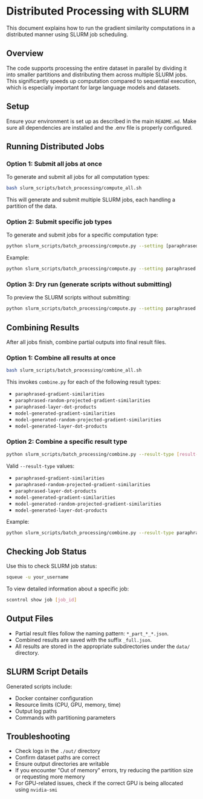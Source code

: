 # Distributed Processing with SLURM

This document explains how to run the gradient similarity computations in a distributed manner using SLURM job scheduling.

## Overview

The code supports processing the entire dataset in parallel by dividing it into smaller partitions and distributing them across multiple SLURM jobs. This significantly speeds up computation compared to sequential execution, which is especially important for large language models and datasets.

## Setup

Ensure your environment is set up as described in the main `README.md`. Make sure all dependencies are installed and the .env file is properly configured.

## Running Distributed Jobs

### Option 1: Submit all jobs at once

To generate and submit all jobs for all computation types:

```bash
bash slurm_scripts/batch_processing/compute_all.sh
```

This will generate and submit multiple SLURM jobs, each handling a partition of the data.

### Option 2: Submit specific job types

To generate and submit jobs for a specific computation type:

```bash
python slurm_scripts/batch_processing/compute.py --setting [paraphrased|model-generated] --computation-type [dot-product|gradient-similarity] [--use-random-projection] --num-partitions 10
```

Example:

```bash
python slurm_scripts/batch_processing/compute.py --setting paraphrased --computation-type gradient-similarity --num-partitions 10
```

### Option 3: Dry run (generate scripts without submitting)

To preview the SLURM scripts without submitting:

```bash
python slurm_scripts/batch_processing/compute.py --setting paraphrased --computation-type gradient-similarity --num-partitions 10 --dry-run
```

## Combining Results

After all jobs finish, combine partial outputs into final result files.

### Option 1: Combine all results at once

```bash
bash slurm_scripts/batch_processing/combine_all.sh
```

This invokes `combine.py` for each of the following result types:
- `paraphrased-gradient-similarities`
- `paraphrased-random-projected-gradient-similarities`
- `paraphrased-layer-dot-products`
- `model-generated-gradient-similarities`
- `model-generated-random-projected-gradient-similarities`
- `model-generated-layer-dot-products`

### Option 2: Combine a specific result type

```bash
python slurm_scripts/batch_processing/combine.py --result-type [result-type]
```

Valid `--result-type` values:
- `paraphrased-gradient-similarities`
- `paraphrased-random-projected-gradient-similarities`
- `paraphrased-layer-dot-products`
- `model-generated-gradient-similarities`
- `model-generated-random-projected-gradient-similarities`
- `model-generated-layer-dot-products`

Example:

```bash
python slurm_scripts/batch_processing/combine.py --result-type paraphrased-gradient-similarities
```

## Checking Job Status

Use this to check SLURM job status:

```bash
squeue -u your_username
```

To view detailed information about a specific job:

```bash
scontrol show job [job_id]
```

## Output Files

- Partial result files follow the naming pattern: `*_part_*_*.json`.
- Combined results are saved with the suffix `_full.json`.
- All results are stored in the appropriate subdirectories under the `data/` directory.

## SLURM Script Details

Generated scripts include:
- Docker container configuration
- Resource limits (CPU, GPU, memory, time)
- Output log paths
- Commands with partitioning parameters

## Troubleshooting

- Check logs in the `./out/` directory
- Confirm dataset paths are correct
- Ensure output directories are writable
- If you encounter "Out of memory" errors, try reducing the partition size or requesting more memory
- For GPU-related issues, check if the correct GPU is being allocated using `nvidia-smi`
